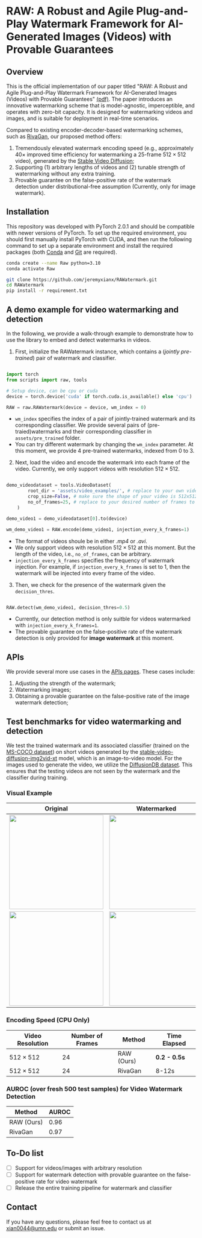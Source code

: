 # RAW: A Robust and Agile Plug-and-Play Watermark Framework for AI-Generated Images (Videos) with Provable Guarantees

## Overview
This is the official implementation of our paper titled "RAW: A Robust and Agile Plug-and-Play Watermark Framework for AI-Generated Images (Videos) with Provable Guarantees" [(pdf)](https://github.com/jeremyxianx/RAWatermark/blob/main/assets/reports/raw_arxiv_report.pdf). The paper introduces an innovative watermarking scheme that is model-agnostic, imperceptible, and operates with zero-bit capacity. It is designed for watermarking videos and images, and is suitable for deployment in real-time scenarios.

Compared to existing encoder-decoder-based watermarking schemes, such as [RivaGan](https://github.com/DAI-Lab/RivaGAN), our proposed method offers:


1. Tremendously elevated watermark encoding speed (e.g., approximately $40\times$ improved time efficiency for watermarking a 25-frame $512 \times 512$ video), generated by the [Stable Video Diffusion](https://huggingface.co/stabilityai/stable-video-diffusion-img2vid-xt);
2. Supporting (1) arbitrary lengths of videos and (2) tunable strength of watermarking without any extra training.
3. Provable guarantee on the false-positive rate of the watermark detection under distributional-free assumption (Currently, only for image watermark).

## Installation
This repository was developed with PyTorch 2.0.1 and should be compatible with newer versions of PyTorch. To set up the required environment, you should first manually install PyTorch with CUDA, and then run the following command to set up a separate environment and install the required packages (both [Conda](https://docs.conda.io/en/latest/miniconda.html) and [Git](https://git-scm.com/) are required).

```bash
conda create --name Raw python=3.10
conda activate Raw

git clone https://github.com/jeremyxianx/RAWatermark.git
cd RAWatermark
pip install -r requirement.txt

```

## A demo example for video watermarking and detection

In the following, we provide a walk-through example to demonstrate how to use the library to embed and detect watermarks in videos.


1. First, initialize the RAWatermark instance, which contains a (*jointly pre-trained*) pair of watermark and classifier.


```python

import torch
from scripts import raw, tools

# Setup device, can be cpu or cuda
device = torch.device('cuda' if torch.cuda.is_available() else 'cpu')

RAW = raw.RAWatermark(device = device, wm_index = 0)

```
- `wm_index` specifies the index of a pair of jointly-trained watermark and its corresponding classifier. We provide several pairs of (pre-traied)watermarks and their corresponding classifier in `assets/pre_trained` folder. 
- You can try different watermark by changing the `wm_index` parameter. At this moment, we provide 4 pre-trained watermarks, indexed from 0 to 3.


2. Next, load the video and encode the watermark into each frame of the video. Currently, we only support videos with resolution $512 \times 512$.


```python

demo_videodataset = tools.VideoDataset(
        root_dir = 'assets/video_examples/', # replace to your own video folder
        crop_size=False, # make sure the shape of your video is 512x512
        no_of_frames=25, # replace to your desired number of frames to be watermarked
    )

demo_video1 = demo_videodataset[0].to(device)

wm_demo_video1 = RAW.encode(demo_video1, injection_every_k_frames=1)
```
- The format of videos shoule be in either *.mp4* or *.avi*.
- We only support videos with resolution $512 \times 512$ at this moment. But the length of the video, i.e., `no_of_frames`, can be arbitrary.
- `injection_every_k_frames` specifies the frequency of watermark injection. For example, if `injection_every_k_frames` is set to 1, then the watermark will be injected into every frame of the video. 

3. Then, we check for the presence of the watermark given the `decision_thres`.

```python

RAW.detect(wm_demo_video1, decision_thres=0.5)
```
- Currently, our detection method is only suitble for videos watermarked with `injection_every_k_frames=1`. 
- The provable guarantee on the false-positive rate of the watermark detection is only provided for **image watermark** at this moment.

## APIs
We provide several more use cases in the [APIs pages](https://github.com/jeremyxianx/RAWatermark/wiki/APIs%E2%80%90and%E2%80%90more%E2%80%90use%E2%80%90cases). These cases include:

1. Adjusting the strength of the watermark;
2. Watermarking images;
3. Obtaining a provable guarantee on the false-positive rate of the image watermark detection;






## Test benchmarks for video watermarking and detection
 
We test the trained watermark and its associated classifier (trained on the [MS-COCO dataset](https://cocodataset.org/#home)) on short videos generated by the [stable-video-diffusion-img2vid-xt](https://huggingface.co/stabilityai/stable-video-diffusion-img2vid-xt) model, which is an image-to-video model. For the images used to generate the video, we utilize the [DiffusionDB dataset](https://poloclub.github.io/diffusiondb/). This ensures that the testing videos are not seen by the watermark and the classifier during training. 



### Visual Example

Original             |  Watermarked | Pixel-wise Difference ($\times 6$)
:-------------------------:|:-------------------------:|:-------------------------: 
<img src="https://github.com/jeremyxianx/RAWatermark/blob/main/assets/demo/uwm2.gif" width="250" height="250"/> |  <img src="https://github.com/jeremyxianx/RAWatermark/blob/main/assets/demo/wm2.gif" width="250" height="250"/> | <img src="https://github.com/jeremyxianx/RAWatermark/blob/main/assets/demo/diff2.gif" width="250" height="250"/>
<img src="https://github.com/jeremyxianx/RAWatermark/blob/main/assets/demo/uwm3.gif" width="250" height="250"/> |  <img src="https://github.com/jeremyxianx/RAWatermark/blob/main/assets/demo/wm3.gif" width="250" height="250"/> | <img src="https://github.com/jeremyxianx/RAWatermark/blob/main/assets/demo/diff3.gif" width="250" height="250"/>


### Encoding Speed (CPU Only)
| Video Resolution | Number of Frames|Method | Time Elapsed | 
| --- | --- | --- | ---|
| $512 \times 512$ | 24 |RAW (Ours) | **0.2 - 0.5s** | 
| $512 \times 512$ | 24 | RivaGan | 8-12s | 

### AUROC (over fresh 500 test samples) for Video Watermark Detection
|Method | AUROC | 
|--- | --- | 
| RAW (Ours) | 0.96 | 
| RivaGan | 0.97 | 

## To-Do list 
- [ ] Support for videos/images with arbitrary resolution
- [ ] Support for watermark detection with provable guarantee on the false-positive rate for video watermark
- [ ] Release the entire training pipeline for watermark and classifier

## Contact

If you have any questions, please feel free to contact us at xian0044@umn.edu or submit an issue.
